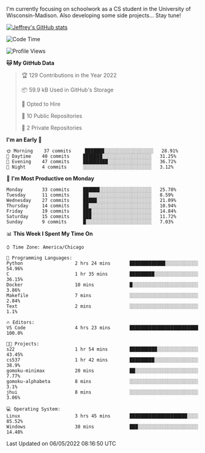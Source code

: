 

I'm currently focusing on schoolwork as a CS student in the University of Wisconsin-Madison.
Also developing some side projects...
Stay tune!

<!-- [![wakatime](https://wakatime.com/badge/user/99a12255-d5fa-4530-a56f-b1f6efe8669d.svg?style=for-the-badge)](https://wakatime.com/@99a12255-d5fa-4530-a56f-b1f6efe8669d) -->

[![Jeffrey's GitHub stats](https://github-readme-stats.vercel.app/api?username=slijeff&count_private=true&show_icons=true)](https://github.com/anuraghazra/github-readme-stats)

<!-- [![Jeffrey's wakatime stats](https://github-readme-stats.vercel.app/api/wakatime?username=slijeff&custom_title=Coding+Time+Last+Week)](https://github.com/slijeff/github-readme-stats) -->

<!-- [![Top Langs](https://github-readme-stats.vercel.app/api/top-langs/?username=slijeff&count_private=true&langs_count=8&hide=javascript&custom_title=Repo+Languages)](https://github.com/anuraghazra/github-readme-stats) -->

<!--START_SECTION:waka-->
![Code Time](http://img.shields.io/badge/Code%20Time-41%20hrs%2029%20mins-blue)

![Profile Views](http://img.shields.io/badge/Profile%20Views-2-blue)

**🐱 My GitHub Data** 

> 🏆 129 Contributions in the Year 2022
 > 
> 📦 59.9 kB Used in GitHub's Storage 
 > 
> 💼 Opted to Hire
 > 
> 📜 10 Public Repositories 
 > 
> 🔑 2 Private Repositories  
 > 
**I'm an Early 🐤** 

```text
🌞 Morning    37 commits     ███████░░░░░░░░░░░░░░░░░░   28.91% 
🌆 Daytime    40 commits     ███████░░░░░░░░░░░░░░░░░░   31.25% 
🌃 Evening    47 commits     █████████░░░░░░░░░░░░░░░░   36.72% 
🌙 Night      4 commits      ░░░░░░░░░░░░░░░░░░░░░░░░░   3.12%

```
📅 **I'm Most Productive on Monday** 

```text
Monday       33 commits     ██████░░░░░░░░░░░░░░░░░░░   25.78% 
Tuesday      11 commits     ██░░░░░░░░░░░░░░░░░░░░░░░   8.59% 
Wednesday    27 commits     █████░░░░░░░░░░░░░░░░░░░░   21.09% 
Thursday     14 commits     ██░░░░░░░░░░░░░░░░░░░░░░░   10.94% 
Friday       19 commits     ███░░░░░░░░░░░░░░░░░░░░░░   14.84% 
Saturday     15 commits     ███░░░░░░░░░░░░░░░░░░░░░░   11.72% 
Sunday       9 commits      █░░░░░░░░░░░░░░░░░░░░░░░░   7.03%

```


📊 **This Week I Spent My Time On** 

```text
⌚︎ Time Zone: America/Chicago

💬 Programming Languages: 
Python                   2 hrs 24 mins       █████████████░░░░░░░░░░░░   54.96% 
C                        1 hr 35 mins        █████████░░░░░░░░░░░░░░░░   36.15% 
Docker                   10 mins             █░░░░░░░░░░░░░░░░░░░░░░░░   3.86% 
Makefile                 7 mins              ░░░░░░░░░░░░░░░░░░░░░░░░░   2.84% 
Text                     2 mins              ░░░░░░░░░░░░░░░░░░░░░░░░░   1.1%

🔥 Editors: 
VS Code                  4 hrs 23 mins       █████████████████████████   100.0%

🐱‍💻 Projects: 
s22                      1 hr 54 mins        ██████████░░░░░░░░░░░░░░░   43.45% 
cs537                    1 hr 42 mins        █████████░░░░░░░░░░░░░░░░   38.9% 
gomoku-minimax           20 mins             ██░░░░░░░░░░░░░░░░░░░░░░░   7.77% 
gomoku-alphabeta         8 mins              ░░░░░░░░░░░░░░░░░░░░░░░░░   3.1% 
jhui                     8 mins              ░░░░░░░░░░░░░░░░░░░░░░░░░   3.06%

💻 Operating System: 
Linux                    3 hrs 45 mins       █████████████████████░░░░   85.52% 
Windows                  38 mins             ███░░░░░░░░░░░░░░░░░░░░░░   14.48%

```


 Last Updated on 06/05/2022 08:16:50 UTC
<!--END_SECTION:waka-->
